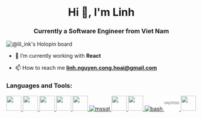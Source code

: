 <h1 align="center">Hi 👋, I'm Linh</h1>
<h3 align="center">Currently a Software Engineer from Viet Nam</h3>

![@lil_ink's Holopin board](https://holopin.io/api/user/board?user=lil_ink)

- 🌱 I’m currently working with **React**

- 📫 How to reach me **linh.nguyen.cong.hoai@gmail.com**

<!--<h3 align="left">Connect with me:</h3>
<p align="left"> -->
</p>

<h3 align="left">Languages and Tools:</h3>
<p align="left"> 
        <a href="https://nodejs.org" target="_blank" rel="noreferrer"> 
        <img width="40" height="40" src="https://cdn.jsdelivr.net/gh/devicons/devicon/icons/nodejs/nodejs-original.svg" />
    </a> 
     <a href="https://www.mongodb.com" target="_blank" rel="noreferrer"> 
            <img width="40" height="40" src="https://cdn.jsdelivr.net/gh/devicons/devicon/icons/mongodb/mongodb-original.svg" />
    </a> 
    <a href="https://react.dev/" target="_blank" rel="noreferrer">
        <img width="40" height="40" src="https://cdn.jsdelivr.net/gh/devicons/devicon/icons/react/react-original.svg" />
    </a>  
    <a href="https://nextjs.org/" target="_blank" rel="noreferrer"> 
        <img width="40" height="40" src="https://cdn.jsdelivr.net/gh/devicons/devicon/icons/nextjs/nextjs-line.svg" />
     </a> 
    <a href="https://www.java.com" target="_blank" rel="noreferrer">       
        <img width="40" height="40" src="https://cdn.jsdelivr.net/gh/devicons/devicon/icons/java/java-original.svg" />    
    </a> 
    <a href="https://www.microsoft.com/en-us/sql-server" target="_blank" rel="noreferrer"> 
        <img src="https://www.svgrepo.com/show/303229/microsoft-sql-server-logo.svg" alt="mssql" width="40" height="40"/> </a> 
    <a href="https://www.python.org" target="_blank" rel="noreferrer"> 
            <img width="40" height="40"  src="https://cdn.jsdelivr.net/gh/devicons/devicon/icons/python/python-original.svg" />
      </a>
    <a href="https://www.selenium.dev" target="_blank" rel="noreferrer"> 
            <img width="40" height="40" src="https://cdn.jsdelivr.net/gh/devicons/devicon/icons/selenium/selenium-original.svg" />         
    </a>
    <a href="https://www.gnu.org/software/bash/" target="_blank" rel="noreferrer">
      <img src="https://www.vectorlogo.zone/logos/gnu_bash/gnu_bash-icon.svg" alt="bash" width="40" height="40"/>
    </a>
    <a href="https://expressjs.com" target="_blank" rel="noreferrer"> 
      <img src="https://raw.githubusercontent.com/devicons/devicon/master/icons/express/express-original-wordmark.svg" alt="express" width="40" height="40"/> 
    </a>
     <a href="https://flask.palletsprojects.com/" target="_blank" rel="noreferrer">
        <img width="40" height="40" src="https://cdn.jsdelivr.net/gh/devicons/devicon/icons/flask/flask-original.svg" />
     </a> 
</p>
